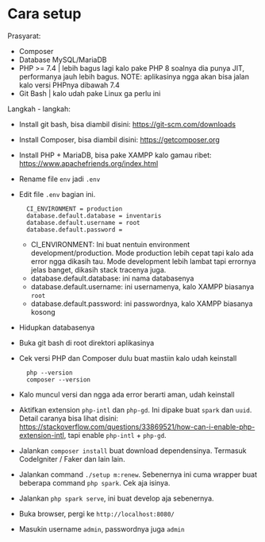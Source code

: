 # Cara setup

Prasyarat:
  - Composer
  - Database MySQL/MariaDB
  - PHP >= 7.4 | lebih bagus lagi kalo pake PHP 8 soalnya dia punya JIT,
    performanya jauh lebih bagus.
    NOTE: aplikasinya ngga akan bisa jalan kalo versi PHPnya dibawah 7.4
  - Git Bash | kalo udah pake Linux ga perlu ini

Langkah - langkah:
  - Install git bash, bisa diambil disini: https://git-scm.com/downloads
  - Install Composer, bisa diambil disini: https://getcomposer.org
  - Install PHP + MariaDB, bisa pake XAMPP kalo gamau ribet: https://www.apachefriends.org/index.html
  - Rename file `env` jadi `.env`
  - Edit file `.env` bagian ini.

    ```
      CI_ENVIRONMENT = production
      database.default.database = inventaris
      database.default.username = root
      database.default.password =
    ```

    - CI_ENVIRONMENT:
        Ini buat nentuin environment development/production.
        Mode production lebih cepat tapi kalo ada error ngga dikasih tau.
        Mode development lebih lambat tapi errornya jelas banget, dikasih stack tracenya juga.
    - database.default.database: ini nama databasenya
    - database.default.username: ini usernamenya, kalo XAMPP biasanya `root`
    - database.default.password: ini passwordnya, kalo XAMPP biasanya kosong

  - Hidupkan databasenya
  - Buka git bash di root direktori aplikasinya
  - Cek versi PHP dan Composer dulu buat mastiin kalo udah keinstall

    ```
      php --version
      composer --version
    ```

  - Kalo muncul versi dan ngga ada error berarti aman, udah keinstall
  - Aktifkan extension `php-intl` dan `php-gd`. Ini dipake buat `spark` dan `uuid`.
    Detail caranya bisa lihat disini: https://stackoverflow.com/questions/33869521/how-can-i-enable-php-extension-intl, tapi enable `php-intl` + `php-gd`.
  - Jalankan `composer install` buat download dependensinya. Termasuk CodeIgniter / Faker dan lain lain.
  - Jalankan command `./setup m:renew`. Sebenernya ini cuma wrapper buat
    beberapa command `php spark`. Cek aja isinya.
  - Jalankan `php spark serve`, ini buat develop aja sebenernya.
  - Buka browser, pergi ke `http://localhost:8080/`
  - Masukin username `admin`, passwordnya juga `admin`
